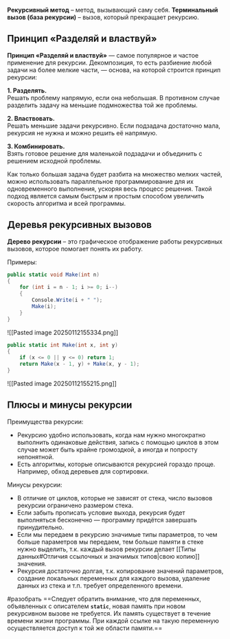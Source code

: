 **Рекурсивный метод** – метод, вызывающий саму себя.
**Терминальный вызов (база рекурсии)** – вызов, который прекращает рекурсию.

## Принцип «Разделяй и властвуй»

**Принцип «Разделяй и властвуй»** — самое популярное и частое применение для рекурсии. Декомпозиция, то есть разбиение любой задачи на более мелкие части, — основа, на которой строится принцип рекурсии:  
  
**1. Разделять.**  
Решать проблему напрямую, если она небольшая. В противном случае разделить задачу на меньшие подмножества той же проблемы.  
  
**2. Властвовать.**  
Решать меньшие задачи рекурсивно. Если подзадача достаточно мала, рекурсия не нужна и можно решить её напрямую.  
  
**3. Комбинировать.**  
Взять готовое решение для маленькой подзадачи и объединить с решением исходной проблемы.  
  
Как только большая задача будет разбита на множество мелких частей, можно использовать параллельное программирование для их одновременного выполнения, ускоряя весь процесс решения. Такой подход является самым быстрым и простым способом увеличить скорость алгоритма и всей программы.
## Деревья рекурсивных вызовов

**Дерево рекурсии** – это графическое отображение работы рекурсивных вызовов, которое помогает понять их работу.

Примеры:
```cs
public static void Make(int n)
{
	for (int i = n - 1; i >= 0; i--)
	{
		Console.Write(i + " ");
		Make(i);
	}
}
```
![[Pasted image 20250112155334.png]]


```cs
public static int Make(int x, int y)
{
	if (x <= 0 || y <= 0) return 1;
	return Make(x - 1, y) + Make(x, y - 1);
}
```
![[Pasted image 20250112155215.png]]

## Плюсы и минусы рекурсии

Преимущества рекурсии:
- Рекурсию удобно использовать, когда нам нужно многократно выполнить одинаковые действия, запись с помощью циклов в этом случае может быть крайне громоздкой, а иногда и попросту непонятной.
- Есть алгоритмы, которые описываются рекурсией гораздо проще. Например, обход деревьев для сортировки.

Минусы рекурсии:
- В отличие от циклов, которые не зависят от стека, число вызовов рекурсии ограничено размером стека.
- Если забыть прописать условие выхода, рекурсия будет выполняться бесконечно — программу придётся завершать принудительно.
- Если мы передаем в рекурсию значимые типы параметров, то чем больше параметров мы передаем, тем больше памяти в стеке нужно выделить, т.к. каждый вызов рекурсии делает [[Типы данных#Отличия ссылочных и значимых типов|свою копию]] значения.
- Рекурсия достаточно долгая, т.к. копирование значений параметров, создание локальных переменных для каждого вызова, удаление данных из стека и т.п. требует определенного времени.


#разобрать
==Следует обратить внимание, что для переменных, объявленных с описателем **`static`**, новая память при новом рекурсивном вызове не требуется. Их память существует в течение времени жизни программы. При каждой ссылке на такую переменную осуществляется доступ к той же области памяти.== 